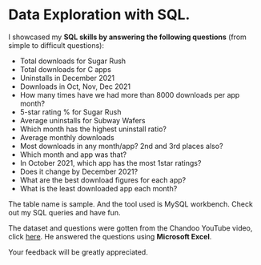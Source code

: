 # Data Exploration with SQL. 
I showcased my **SQL skills by answering the following questions** (from simple to difficult questions):  
* Total downloads for Sugar Rush
* Total downloads for C apps
* Uninstalls in December 2021
* Downloads in Oct, Nov, Dec 2021
* How many times have we had more than 8000 downloads per app month?
* 5-star rating % for Sugar Rush
* Average uninstalls for Subway Wafers
* Which month has the highest uninstall ratio?
* Average monthly downloads
* Most downloads in any month/app? 2nd and 3rd places also?
* Which month and app was that?
* In October 2021, which app has the most 1star ratings?
* Does it change by December 2021?
* What are the best download figures for each app?
* What is the least downloaded app each month? 
 
The table name is sample. And the tool used is MySQL workbench. Check out my SQL queries and have fun.  

The dataset and questions were gotten from the Chandoo YouTube video, click [here](https://www.youtube.com/watch?v=B5hayFelHDU). He answered the questions using **Microsoft Excel**.  

Your feedback will be greatly appreciated.  

